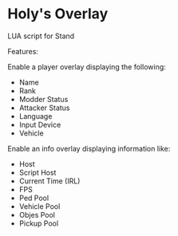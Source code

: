 # Holy's Overlay
LUA script for Stand

Features:

Enable a player overlay displaying the following:
- Name
- Rank
- Modder Status
- Attacker Status
- Language
- Input Device
- Vehicle

Enable an info overlay displaying information like:
- Host
- Script Host
- Current Time (IRL)
- FPS
- Ped Pool
- Vehicle Pool
- Objes Pool
- Pickup Pool

